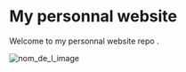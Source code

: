 # My personnal website

Welcome to my personnal website repo .


![nom_de_l_image](https://img.shields.io/badge/happy&nbsp;to&nbsp;start-OK-green)


